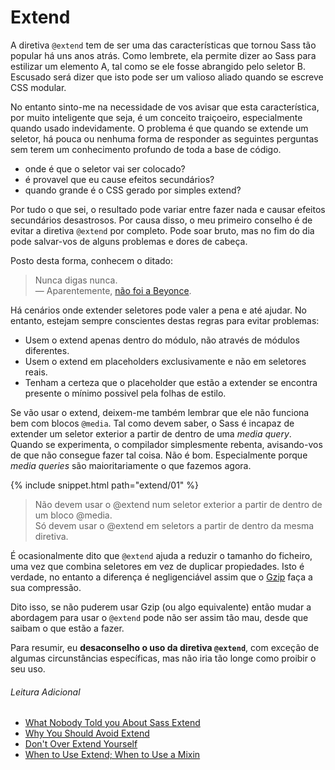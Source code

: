 
# Extend

A diretiva `@extend` tem de ser uma das características que tornou Sass tão popular há uns anos atrás. Como lembrete, ela permite dizer ao Sass para estilizar um elemento A, tal como se ele fosse abrangido pelo seletor B. Escusado será dizer que isto pode ser um valioso aliado quando se escreve CSS modular.

No entanto sinto-me na necessidade de vos avisar que esta característica, por muito inteligente que seja, é um conceito traiçoeiro, especialmente quando usado indevidamente. O problema é que quando se extende um seletor, há pouca ou nenhuma forma de responder as seguintes perguntas sem terem um conhecimento profundo de toda a base de código.

* onde é que o seletor vai ser colocado?
* é provavel que eu cause efeitos secundários?
* quando grande é o CSS gerado por simples extend?

Por tudo o que sei, o resultado pode variar entre fazer nada e causar efeitos secundários desastrosos. Por causa disso, o meu primeiro conselho é de evitar a diretiva `@extend` por completo. Pode soar bruto, mas no fim do dia pode salvar-vos de alguns problemas e dores de cabeça.

Posto desta forma, conhecem o ditado:

> Nunca digas nunca.<br>
> &mdash; Aparentemente, [não foi a Beyonce](https://github.com/HugoGiraudel/sass-guidelines/issues/31#issuecomment-69112419).

Há cenários onde extender seletores pode valer a pena e até ajudar. No entanto, estejam sempre conscientes destas regras para evitar problemas:

* Usem o extend apenas dentro do módulo, não através de módulos diferentes.
* Usem o extend em placeholders exclusivamente e não em seletores reais.
* Tenham a certeza que o placeholder que estão a extender se encontra presente o mínimo possivel pela folhas de estilo.

Se vão usar o extend, deixem-me também lembrar que ele não funciona bem com blocos `@media`. Tal como devem saber, o Sass é incapaz de extender um seletor exterior a partir de dentro de uma *media query*. Quando se experimenta, o compilador simplesmente rebenta, avisando-vos de que não consegue fazer tal coisa. Não é bom. Especialmente porque *media queries* são maioritariamente o que fazemos agora.

{% include snippet.html path="extend/01" %}

> Não devem usar o @extend num seletor exterior a partir de dentro de um bloco @media. <br>
> Só devem usar o @extend em seletors a partir de dentro da mesma diretiva.

<div class="note">
  <p>É ocasionalmente dito que <code>@extend</code> ajuda a reduzir o tamanho do ficheiro, uma vez que combina seletores em vez de duplicar propiedades. Isto é verdade, no entanto a diferença é negligenciável assim que o <a href="http://en.wikipedia.org/wiki/Gzip">Gzip</a> faça a sua compressão.</p>
  <p>Dito isso, se não puderem usar Gzip (ou algo equivalente) então mudar a abordagem para usar o <code>@extend</code> pode não ser assim tão mau, desde que saibam o que estão a fazer.</p>
</div>

Para resumir, eu **desaconselho o uso da diretiva `@extend`**, com exceção de algumas circunstâncias específicas, mas não iria tão longe como proibir o seu uso.

###### Leitura Adicional

* [What Nobody Told you About Sass Extend](http://www.sitepoint.com/sass-extend-nobody-told-you/)
* [Why You Should Avoid Extend](http://www.sitepoint.com/avoid-sass-extend/)
* [Don't Over Extend Yourself](http://pressupinc.com/blog/2014/11/dont-overextend-yourself-in-sass/)
* [When to Use Extend; When to Use a Mixin](http://csswizardry.com/2014/11/when-to-use-extend-when-to-use-a-mixin/)
